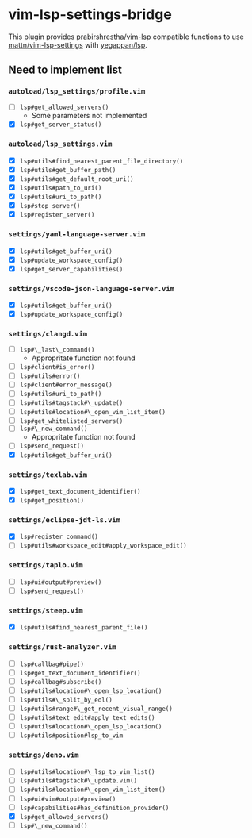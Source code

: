 # vim-lsp-settings-bridge

This plugin provides [prabirshrestha/vim-lsp](https://github.com/prabirshrestha/vim-lsp) compatible functions to use [mattn/vim-lsp-settings](https://github.com/mattn/vim-lsp-settings) with [yegappan/lsp](https://github.com/yegappan/lsp).

## Need to implement list

### `autoload/lsp_settings/profile.vim`

- [ ] `lsp#get_allowed_servers()`
    - Some parameters not implemented
- [x] `lsp#get_server_status()`

### `autoload/lsp_settings.vim`

- [x] `lsp#utils#find_nearest_parent_file_directory()`
- [x] `lsp#utils#get_buffer_path()`
- [x] `lsp#utils#get_default_root_uri()`
- [x] `lsp#utils#path_to_uri()`
- [x] `lsp#utils#uri_to_path()`
- [x] `lsp#stop_server()`
- [x] `lsp#register_server()`

### `settings/yaml-language-server.vim`

- [x] `lsp#utils#get_buffer_uri()`
- [x] `lsp#update_workspace_config()`
- [x] `lsp#get_server_capabilities()`

### `settings/vscode-json-language-server.vim`

- [x] `lsp#utils#get_buffer_uri()`
- [x] `lsp#update_workspace_config()`

### `settings/clangd.vim`

- [ ] `lsp#\_last\_command()`
    - Appropritate function not found
- [ ] `lsp#client#is_error()`
- [ ] `lsp#utils#error()`
- [ ] `lsp#client#error_message()`
- [ ] `lsp#utils#uri_to_path()`
- [ ] `lsp#utils#tagstack#\_update()`
- [ ] `lsp#utils#location#\_open_vim_list_item()`
- [ ] `lsp#get_whitelisted_servers()`
- [ ] `lsp#\_new_command()`
    - Appropritate function not found
- [ ] `lsp#send_request()`
- [x] `lsp#utils#get_buffer_uri()`

### `settings/texlab.vim`

- [x] `lsp#get_text_document_identifier()`
- [x] `lsp#get_position()`

### `settings/eclipse-jdt-ls.vim`

- [x] `lsp#register_command()`
- [ ] `lsp#utils#workspace_edit#apply_workspace_edit()`

### `settings/taplo.vim`

- [ ] `lsp#ui#output#preview()`
- [ ] `lsp#send_request()`

### `settings/steep.vim`

- [x] `lsp#utils#find_nearest_parent_file()`

### `settings/rust-analyzer.vim`

- [ ] `lsp#callbag#pipe()`
- [ ] `lsp#get_text_document_identifier()`
- [ ] `lsp#callbag#subscribe()`
- [ ] `lsp#utils#location#\_open_lsp_location()`
- [ ] `lsp#utils#\_split_by_eol()`
- [ ] `lsp#utils#range#\_get_recent_visual_range()`
- [ ] `lsp#utils#text_edit#apply_text_edits()`
- [ ] `lsp#utils#location#\_open_lsp_location()`
- [ ] `lsp#utils#position#lsp_to_vim`

### `settings/deno.vim`

- [ ] `lsp#utils#location#\_lsp_to_vim_list()`
- [ ] `lsp#utils#tagstack#\_update.vim()`
- [ ] `lsp#utils#location#\_open_vim_list_item()`
- [ ] `lsp#ui#vim#output#preview()`
- [ ] `lsp#capabilities#has_definition_provider()`
- [x] `lsp#get_allowed_servers()`
- [ ] `lsp#\_new_command()`
